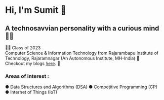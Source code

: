 # Hi, I'm Sumit 👋

## A technosavvian personality with a curious mind 👨‍💻
👨‍🎓 Class of 2023<br /> 
Computer Science & Information Technology from Rajarambapu Institute of Technology, Rajaramnagar (An Autonomous Institute, MH-India) 🏫<br />
Checkout my blogs <a href="https://medium.com/@sumitvajarinkar">here</a>. 📖<br />
### Areas of interest :
● Data Structures and Algorithms (DSA)
● Competitive Programming (CP)
● Internet of Things (IoT)
